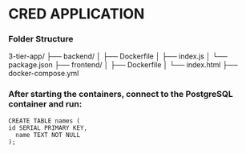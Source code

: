 # CRED APPLICATION
### Folder Structure
3-tier-app/
├── backend/
│   ├── Dockerfile
│   ├── index.js
│   └── package.json
├── frontend/
│   ├── Dockerfile
│   └── index.html
├── docker-compose.yml

### After starting the containers, connect to the PostgreSQL container and run:
```
CREATE TABLE names (
id SERIAL PRIMARY KEY,
  name TEXT NOT NULL
);
```
